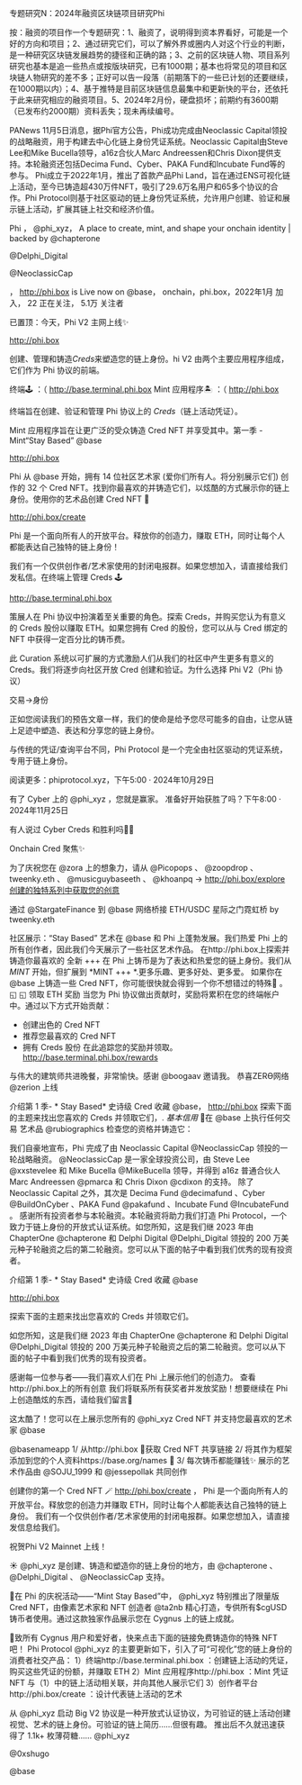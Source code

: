 专题研究N：2024年融资区块链项目研究Phi

按：融资的项目作一个专题研究：1、融资了，说明得到资本界看好，可能是一个好的方向和项目；2、通过研究它们，可以了解外界或圈内人对这个行业的判断，是一种研究区块链发展趋势的捷径和正确的路；3、之前的区块链人物、项目系列研究也基本是追一些热点或按版块研究，已有1000期；基本也将常见的项目和区块链人物研究的差不多；正好可以告一段落（前期落下的一些已计划的还要继续，在1000期以内）；4、基于推特是目前区块链信息最集中和更新快的平台，还依托于此来研究相应的融资项目。5、2024年2月份，硬盘损坏；前期约有3600期（已发布约2000期）资料丢失；现未再续编号。

PANews 11月5日消息，据Phi官方公告，Phi成功完成由Neoclassic Capital领投的战略融资，用于构建去中心化链上身份凭证系统。Neoclassic Capital由Steve Lee和Mike Bucella领导，a16z合伙人Marc Andreessen和Chris Dixon提供支持。本轮融资还包括Decima Fund、Cyber、PAKA Fund和Incubate Fund等的参与。
Phi成立于2022年1月，推出了首款产品Phi Land，旨在通过ENS可视化链上活动，至今已铸造超430万件NFT，吸引了29.6万名用户和65多个协议的合作。Phi Protocol则基于社区驱动的链上身份凭证系统，允许用户创建、验证和展示链上活动，扩展其链上社交和经济价值。

Phi
，
@phi_xyz，
A place to create, mint, and shape your onchain identity | backed by 
@chapterone
 
@Delphi_Digital
 
@NeoclassicCap

，
http://phi.box is Live now on 
@base，
onchain，phi.box，2022年1月 加入，
22 正在关注，
5.1万 关注者


已置顶：今天，Phi V2 主网上线✨

http://phi.box

创建、管理和铸造*Creds*来塑造您的链上身份。hi V2 由两个主要应用程序组成，它们作为 Phi 协议的前端。

终端🕹 ：（ http://base.terminal.phi.box
Mint 应用程序🏝️ ：（ http://phi.box

终端旨在创建、验证和管理 Phi 协议上的 *Creds*（链上活动凭证）。

Mint 应用程序旨在让更广泛的受众铸造 Cred NFT 并享受其中。第一季 - Mint“Stay Based” 
@base


http://phi.box

Phi 从
@base
开始，拥有 14 位社区艺术家 (爱你们所有人。将分别展示它们) 创作的 32 个 Cred NFT。找到你最喜欢的并铸造它们，以炫酷的方式展示你的链上身份。使用你的艺术品创建 Cred NFT 🎨

http://phi.box/create

Phi 是一个面向所有人的开放平台。释放你的创造力，赚取 ETH，同时让每个人都能表达自己独特的链上身份！

我们有一个仅供创作者/艺术家使用的封闭电报群。如果您想加入，请直接给我们发私信。在终端上管理 Creds 🕹

http://base.terminal.phi.box

策展人在 Phi 协议中扮演着至关重要的角色。探索 Creds，并购买您认为有意义的 Creds 股份以赚取 ETH。如果您拥有 Cred 的股份，您可以从与 Cred 绑定的 NFT 中获得一定百分比的铸币费。

此 Curation 系统以可扩展的方式激励人们从我们的社区中产生更多有意义的 Creds。我们将逐步向社区开放 Cred 创建和验证。为什么选择 Phi V2（Phi 协议）

交易→身份

正如您阅读我们的预告文章一样，我们的使命是给予您尽可能多的自由，让您从链上足迹中塑造、表达和分享您的链上身份。

与传统的凭证/查询平台不同，Phi Protocol 是一个完全由社区驱动的凭证系统，专用于链上身份。

阅读更多：phiprotocol.xyz，下午5:00 · 2024年10月29日

有了 Cyber​​ 上的
@phi_xyz
 ，您就是赢家。
准备好开始获胜了吗？下午8:00 · 2024年11月25日

有人说过 Cyber​​ Creds 和胜利吗👀💚

Onchain Cred 聚焦✨

为了庆祝您在
@zora
上的想象力，请从
@Picopops
 、 
@zoopdrop
 、 tweenky.eth 、 
@musicguybaseeth
 、 
@khoanpq
→ http://phi.box/explore创建的独特系列中获取您的创意

通过
@StargateFinance
到
@base
网络桥接 ETH/USDC
星际之门霓虹桥 by tweenky.eth

社区展示：“Stay Based”
艺术在
@base
和 Phi 上蓬勃发展。我们热爱 Phi 上的所有创作者，因此我们今天展示了一些社区艺术作品。
在http://phi.box上探索并铸造你最喜欢的
全新 +++
在 Phi 上铸币是为了表达和热爱您的链上身份。我们从 *MINT* 开始，但扩展到 *MINT +++ *.更多乐趣、更多好处、更多爱。
如果你在
@base
上铸造一些 Cred NFT，你可能很快就会得到一个你不想错过的特殊🎁 。 ◱ ◱
领取 ETH 奖励
当您为 Phi 协议做出贡献时，奖励将累积在您的终端帐户中。通过以下方式开始贡献：
- 创建出色的 Cred NFT
- 推荐您最喜欢的 Cred NFT
- 拥有 Creds 股份
在此追踪您的奖励并领取。
http://base.terminal.phi.box/rewards

与伟大的建筑师共进晚餐，非常愉快。感谢
@boogaav
邀请我。
恭喜ZERϴ网络
@zerion
上线

介绍第 1 季- * Stay Based* 史诗级 Cred 收藏
@base，
http://phi.box
探索下面的主题来找出您喜欢的 Creds 并领取它们，. *基本信用*
📜在
@base
上执行任何交易
艺术品
@rubiographics
检查您的资格并铸造它：

我们自豪地宣布，Phi 完成了由 Neoclassic Capital 
@NeoclassicCap
领投的一轮战略融资。
@NeoclassicCap
是一家全球投资公司，由 Steve Lee 
@xxstevelee
和 Mike Bucella 
@MikeBucella
领导，并得到 a16z 普通合伙人 Marc Andreessen 
@pmarca
和 Chris Dixon 
@cdixon
的支持。
除了 Neoclassic Capital 之外，其次是 Decima Fund 
@decimafund
 、Cyber 
@BuildOnCyber
 、PAKA Fund 
@pakafund
 、Incubate Fund 
@IncubateFund
 。
感谢所有投资者参与本轮融资。本轮融资将助力我们打造 Phi Protocol，一个致力于链上身份的开放式认证系统。如您所知，这是我们继 2023 年由 ChapterOne 
@chapterone
和 Delphi Digital 
@Delphi_Digital
领投的 200 万美元种子轮融资之后的第二轮融资。您可以从下面的帖子中看到我们优秀的现有投资者。

介绍第 1 季- * Stay Based* 史诗级 Cred 收藏
@base


http://phi.box

探索下面的主题来找出您喜欢的 Creds 并领取它们。

如您所知，这是我们继 2023 年由 ChapterOne 
@chapterone
和 Delphi Digital 
@Delphi_Digital
领投的 200 万美元种子轮融资之后的第二轮融资。您可以从下面的帖子中看到我们优秀的现有投资者。

感谢每一位参与者——我们喜欢人们在 Phi 上展示他们的创造力。
查看http://phi.box上的所有创意
我们将联系所有获奖者并发放奖励！想要继续在 Phi 上创造酷炫的东西，请给我们留言💜

这太酷了！您可以在上展示您所有的
@phi_xyz
 Cred NFT 并支持您最喜欢的艺术家
@base
 
@basenameapp
1/ 从http://phi.box 🎨获取 Cred NFT 共享链接
2/ 将其作为框架添加到您的个人资料https://base.org/names 🔵
3/ 每次铸币都能赚钱✨
展示的艺术作品由
@SOJU_1999
和
@jessepollak
共同创作

创建你的第一个 Cred NFT 🪄
http://phi.box/create
，
Phi 是一个面向所有人的开放平台。释放您的创造力并赚取 ETH，同时让每个人都能表达自己独特的链上身份。
我们有一个仅供创作者/艺术家使用的封闭电报群。如果您想加入，请直接发信息给我们。

祝贺Phi V2 Mainnet 上线！

☀️
@phi_xyz
是创建、铸造和塑造你的链上身份的地方，由
@chapterone
 、 
@Delphi_Digital
 、 
@NeoclassicCap
支持。

🤝在 Phi 的庆祝活动——“Mint Stay Based”中， 
@phi_xyz
特别推出了限量版 Cred NFT，由像素艺术家和 NFT 创造者
@ta2nb
精心打造，专供所有$cgUSD铸币者使用。通过这款独家作品展示您在 Cygnus 上的链上成就。

🎁致所有 Cygnus 用户和爱好者，快来点击下面的链接免费铸造你的特殊 NFT 吧！
Phi Protocol 
@phi_xyz
的主要更新如下，引入了可“可视化”您的链上身份的消费者社交产品：
1）终端http://base.terminal.phi.box ：创建链上活动的凭证，购买这些凭证的份额，并赚取 ETH
2）Mint 应用程序http://phi.box ：Mint 凭证 NFT 与（1）中的链上活动相关联，并向其他人展示它们
3）创作者平台http://phi.box/create ：设计代表链上活动的艺术

从
@phi_xyz
启动 Big V2
协议是一种开放式认证协议，为可验证的链上活动创建视觉、艺术的链上身份。可验证的链上简历……但很有趣。
推出后不久就迅速获得了 1.1k+ 枚薄荷糖......
@phi_xyz
 
@0xshugo
 
@base